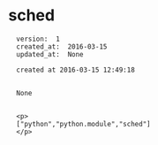
  # sched

      version:  1
      created_at:  2016-03-15
      updated_at:  None

      created at 2016-03-15 12:49:18 


      None


      <p>
      ["python","python.module","sched"]
      </p>

  